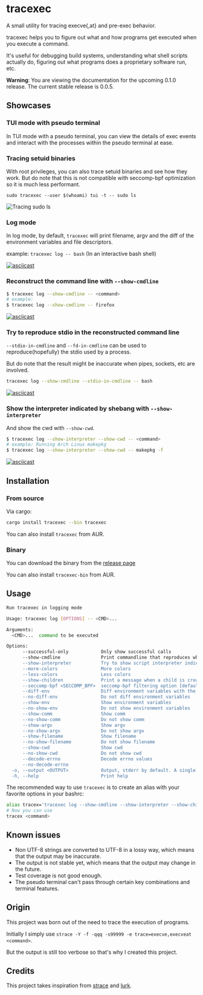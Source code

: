 # tracexec

A small utility for tracing execve{,at} and pre-exec behavior.

tracexec helps you to figure out what and how programs get executed when you execute a command.

It's useful for debugging build systems, understanding what shell scripts actually do, figuring out what programs
does a proprietary software run, etc.

**Warning**: You are viewing the documentation for the upcoming 0.1.0 release. The current stable release is 0.0.5.

## Showcases

### TUI mode with pseudo terminal

In TUI mode with a pseudo terminal, you can view the details of exec events and interact with the processes
within the pseudo terminal at ease.

### Tracing setuid binaries

With root privileges, you can also trace setuid binaries and see how they work.
But do note that this is not compatible with seccomp-bpf optimization so it is much less performant.

```
sudo tracexec --user $(whoami) tui -t -- sudo ls
```

![Tracing sudo ls](https://github.com/kxxt/tracexec/blob/main/screenshots/tracing-sudo.png?raw=true)

### Log mode

In log mode, by default, `tracexec` will print filename, argv and the diff of the environment variables and file descriptors.

example: `tracexec log -- bash` (In an interactive bash shell)

[![asciicast](https://asciinema.org/a/sNptWG6De3V5xwUvXJAxWlO3i.svg)](https://asciinema.org/a/sNptWG6De3V5xwUvXJAxWlO3i)

### Reconstruct the command line with `--show-cmdline`

```bash
$ tracexec log --show-cmdline -- <command>
# example:
$ tracexec log --show-cmdline -- firefox
```

[![asciicast](https://asciinema.org/a/AWTG4iHaFPMcEGCVtqAl44YFW.svg)](https://asciinema.org/a/AWTG4iHaFPMcEGCVtqAl44YFW)

### Try to reproduce stdio in the reconstructed command line

`--stdio-in-cmdline` and `--fd-in-cmdline` can be used to reproduce(hopefully) the stdio used by a process.

But do note that the result might be inaccurate when pipes, sockets, etc are involved.

```bash
tracexec log --show-cmdline --stdio-in-cmdline -- bash
```

[![asciicast](https://asciinema.org/a/NkBTaoNHS7P7bolO0hNuRwGlQ.svg)](https://asciinema.org/a/NkBTaoNHS7P7bolO0hNuRwGlQ)

### Show the interpreter indicated by shebang with `--show-interpreter`

And show the cwd with `--show-cwd`.

```bash
$ tracexec log --show-interpreter --show-cwd -- <command>
# example: Running Arch Linux makepkg
$ tracexec log --show-interpreter --show-cwd -- makepkg -f
```

[![asciicast](https://asciinema.org/a/7jDtrlNRx5XUnDXeDBsMRj09p.svg)](https://asciinema.org/a/7jDtrlNRx5XUnDXeDBsMRj09p)

## Installation

### From source

Via cargo:

```bash
cargo install tracexec --bin tracexec
```

You can also install `tracexec` from AUR.

### Binary

You can download the binary from the [release page](https://github.com/kxxt/tracexec/releases)

You can also install `tracexec-bin` from AUR.

## Usage

```bash
Run tracexec in logging mode

Usage: tracexec log [OPTIONS] -- <CMD>...

Arguments:
  <CMD>...  command to be executed

Options:
      --successful-only            Only show successful calls
      --show-cmdline               Print commandline that reproduces what was executed. Note that when filename and argv[0] differs, it probably won't give you the correct commandline for now. Implies --successful-only
      --show-interpreter           Try to show script interpreter indicated by shebang
      --more-colors                More colors
      --less-colors                Less colors
      --show-children              Print a message when a child is created
      --seccomp-bpf <SECCOMP_BPF>  seccomp-bpf filtering option [default: auto] [possible values: auto, on, off]
      --diff-env                   Diff environment variables with the original environment
      --no-diff-env                Do not diff environment variables
      --show-env                   Show environment variables
      --no-show-env                Do not show environment variables
      --show-comm                  Show comm
      --no-show-comm               Do not show comm
      --show-argv                  Show argv
      --no-show-argv               Do not show argv
      --show-filename              Show filename
      --no-show-filename           Do not show filename
      --show-cwd                   Show cwd
      --no-show-cwd                Do not show cwd
      --decode-errno               Decode errno values
      --no-decode-errno            
  -o, --output <OUTPUT>            Output, stderr by default. A single hyphen '-' represents stdout.
  -h, --help                       Print help
```

The recommended way to use `tracexec` is to create an alias with your favorite options in your bashrc:

```bash
alias tracex='tracexec log --show-cmdline --show-interpreter --show-children --show-filename --'
# Now you can use
tracex <command>
```

## Known issues

- Non UTF-8 strings are converted to UTF-8 in a lossy way, which means that the output may be inaccurate.
- The output is not stable yet, which means that the output may change in the future.
- Test coverage is not good enough.
- The pseudo terminal can't pass through certain key combinations and terminal features.

## Origin

This project was born out of the need to trace the execution of programs.

Initially I simply use `strace -Y -f -qqq -s99999 -e trace=execve,execveat <command>`.

But the output is still too verbose so that's why I created this project.

## Credits

This project takes inspiration from [strace](https://strace.io/) and [lurk](https://github.com/JakWai01/lurk).
